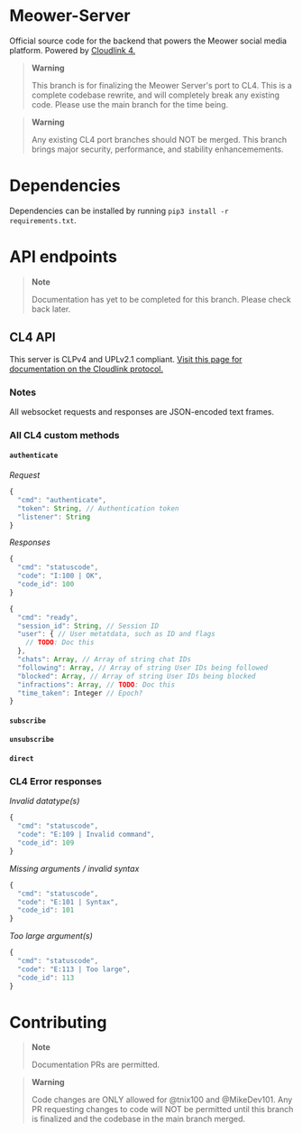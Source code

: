# Meower-Server
Official source code for the backend that powers the Meower social media platform. Powered by [Cloudlink 4.](https://github.com/MikeDev101/cloudlink/)

> **Warning**
>
> This branch is for finalizing the Meower Server's port to CL4. This is a complete codebase rewrite, and will completely break any existing code. Please use the main branch for the time being.

> **Warning**
>
> Any existing CL4 port branches should NOT be merged. This branch brings major security, performance, and stability enhancemements.

# Dependencies
Dependencies can be installed by running `pip3 install -r requirements.txt`.

# API endpoints

> **Note**
>
> Documentation has yet to be completed for this branch. Please check back later.

## CL4 API
This server is CLPv4 and UPLv2.1 compliant. [Visit this page for documentation on the Cloudlink protocol.](https://hackmd.io/@MikeDEV/HJiNYwOfo)

### Notes
All websocket requests and responses are JSON-encoded text frames. 

### All CL4 custom methods

#### `authenticate`
*Request*
```js
{
  "cmd": "authenticate",
  "token": String, // Authentication token
  "listener": String
}
```

*Responses*
```js
{
  "cmd": "statuscode",
  "code": "I:100 | OK",
  "code_id": 100
}
```

```js
{
  "cmd": "ready",
  "session_id": String, // Session ID
  "user": { // User metatdata, such as ID and flags
    // TODO: Doc this
  }, 
  "chats": Array, // Array of string chat IDs
  "following": Array, // Array of string User IDs being followed
  "blocked": Array, // Array of string User IDs being blocked
  "infractions": Array, // TODO: Doc this
  "time_taken": Integer // Epoch?
}
```

#### `subscribe`

#### `unsubscribe`

#### `direct`

### CL4 Error responses

*Invalid datatype(s)*
```js
{
  "cmd": "statuscode",
  "code": "E:109 | Invalid command",
  "code_id": 109
}
```

*Missing arguments / invalid syntax*
```js
{
  "cmd": "statuscode",
  "code": "E:101 | Syntax",
  "code_id": 101
}
```

*Too large argument(s)*
```js
{
  "cmd": "statuscode",
  "code": "E:113 | Too large",
  "code_id": 113
}
```

# Contributing

> **Note**
>
> Documentation PRs are permitted. 

> **Warning**
>
> Code changes are ONLY allowed for @tnix100 and @MikeDev101. Any PR requesting changes to code will NOT be permitted until this branch is finalized and the codebase in the main branch merged.
